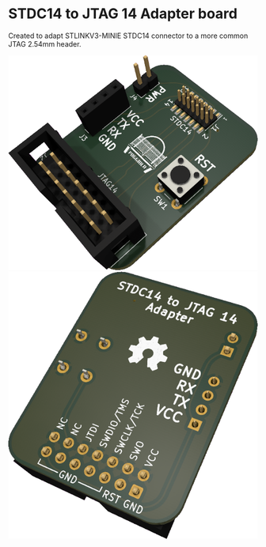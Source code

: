 # STDC14 to JTAG 14 Adapter board

Created to adapt STLINKV3-MINIE STDC14 connector to a more common JTAG 2.54mm header.

![board render](stdc14_to_jtag.png)
![board render back](stdc14_to_jtag_back.png)
